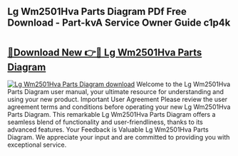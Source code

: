 ## Lg Wm2501Hva Parts Diagram PDf Free Download - Part-kvA Service Owner Guide c1p4k

# <h2><a href="http://dfl7g7.blite.top/?on=Lg+Wm2501Hva+Parts+Diagram">🔗Download New 👉🔴 Lg Wm2501Hva Parts Diagram</a></h2>

[![Lg Wm2501Hva Parts Diagram download](https://i.imgur.com/lujVjoI.png)](http://dfl7g7.blite.top/?on=Lg+Wm2501Hva+Parts+Diagram)
Welcome to the Lg Wm2501Hva Parts Diagram user manual, your ultimate resource for understanding and using your new product. Important User Agreement Please review the user agreement terms and conditions before operating your new Lg Wm2501Hva Parts Diagram. This remarkable Lg Wm2501Hva Parts Diagram offers a seamless blend of functionality and user-friendliness, thanks to its advanced features. Your Feedback is Valuable Lg Wm2501Hva Parts Diagram. We appreciate your input and are committed to providing you with exceptional service.
